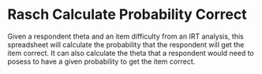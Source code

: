 # Rasch Calculate Probability Correct

Given a respondent theta and an item difficulty from an IRT analysis, this spreadsheet will calculate the probability that the respondent will get the item correct. It can also calculate the theta that a respondent would need to posess to have a given probability to get the item correct.

